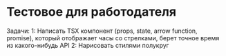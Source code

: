 # Тестовое для работодателя

Задачи:
1: Написать TSX компонент (props, state, arrow function, promise), который отображает часы со стрелками, берет точное время из какого-нибудь API
2: Нарисовать стилями полукруг

